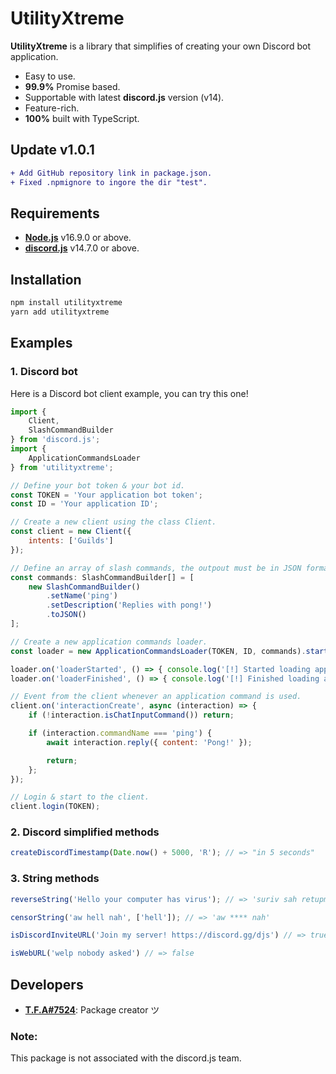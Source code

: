 # UtilityXtreme

**UtilityXtreme** is a library that simplifies of creating your own Discord bot application.

- Easy to use.
- **99.9%** Promise based.
- Supportable with latest **discord.js** version (v14).
- Feature-rich.
- **100%** built with TypeScript.

## Update v1.0.1
```diff
+ Add GitHub repository link in package.json.
+ Fixed .npmignore to ingore the dir "test".
```

## Requirements
- [**Node.js**]() v16.9.0 or above.
- [**discord.js**](https://www.npmjs.com/package/discord.js) v14.7.0 or above.

## Installation

```coffee
npm install utilityxtreme
yarn add utilityxtreme
```

## Examples
### 1. Discord bot
Here is a Discord bot client example, you can try this one!

```js
import {
    Client,
    SlashCommandBuilder
} from 'discord.js';
import {
    ApplicationCommandsLoader
} from 'utilityxtreme';

// Define your bot token & your bot id.
const TOKEN = 'Your application bot token';
const ID = 'Your application ID';

// Create a new client using the class Client.
const client = new Client({
    intents: ['Guilds']
});

// Define an array of slash commands, the outpout must be in JSON format.
const commands: SlashCommandBuilder[] = [
    new SlashCommandBuilder()
        .setName('ping')
        .setDescription('Replies with pong!')
        .toJSON()
];

// Create a new application commands loader.
const loader = new ApplicationCommandsLoader(TOKEN, ID, commands).start();

loader.on('loaderStarted', () => { console.log('[!] Started loading application commands...') });
loader.on('loaderFinished', () => { console.log('[!] Finished loading application commands.') });

// Event from the client whenever an application command is used.
client.on('interactionCreate', async (interaction) => {
    if (!interaction.isChatInputCommand()) return;

    if (interaction.commandName === 'ping') {
        await interaction.reply({ content: 'Pong!' });

        return;
    };
});

// Login & start to the client.
client.login(TOKEN);
```

### 2. Discord simplified methods
```ts
createDiscordTimestamp(Date.now() + 5000, 'R'); // => "in 5 seconds"
```

### 3. String methods
```ts
reverseString('Hello your computer has virus'); // => 'suriv sah retupmoc ruoy olleH'

censorString('aw hell nah', ['hell']); // => 'aw **** nah'

isDiscordInviteURL('Join my server! https://discord.gg/djs') // => true

isWebURL('welp nobody asked') // => false
```

## Developers
- [**T.F.A#7524**](https://www.github.com/TFAGaming): Package creator ツ

### Note:
This package is not associated with the discord.js team.
